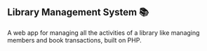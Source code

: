 ## Library Management System 📚

A web app for managing all the activities of a library like managing members and book transactions, built on PHP.